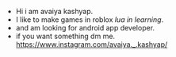 - Hi i am avaiya kashyap.
- I like to make games in roblox *lua in learning*.
- and am looking for android app developer. 
- if you want something dm me.
https://www.instagram.com/avaiya._.kashyap/
<!---
AvaiyaKashyap/AvaiyaKashyap is a ✨ special ✨ repository because its `README.md` (this file) appears on your GitHub profile.
You can click the Preview link to take a look at your changes.
--->
